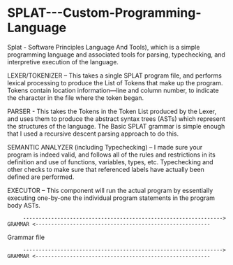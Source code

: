 # SPLAT---Custom-Programming-Language

Splat - Software Principles Language And Tools), which is a simple programming language and associated tools for parsing, typechecking, and interpretive execution of the language. 

LEXER/TOKENIZER – This takes a single SPLAT program file, and performs lexical processing to produce the List of Tokens that make up the program. Tokens  contain location information—line and column number, to indicate the character in the file where the token began.

 PARSER - This takes the Tokens in the Token List produced by the Lexer, and uses them to produce the abstract syntax trees (ASTs) which represent the structures of the language. The Basic SPLAT grammar is simple enough that I used a recursive descent parsing approach to do this.
 
 SEMANTIC ANALYZER (including Typechecking) – I made sure your program is indeed valid, and follows all of the rules and restrictions in its definition and use of functions, variables, types, etc. Typechecking and other checks to make sure that referenced labels have actually been defined are performed. 
 
 EXECUTOR – This component will run the actual program by essentially executing one-by-one the individual program statements in the program body ASTs.
 
 
         ----------------------------------------------------------------> GRAMMAR <--------------------------------------------------------
   
 Grammar file 

         ----------------------------------------------------------------> GRAMMAR <--------------------------------------------------------
